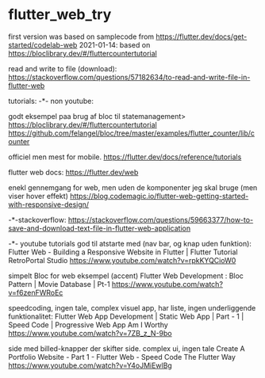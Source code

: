 # flutter_web_try
 first version was based on samplecode from https://flutter.dev/docs/get-started/codelab-web
2021-01-14: based on https://bloclibrary.dev/#/fluttercountertutorial

read and write to file (download):
https://stackoverflow.com/questions/57182634/to-read-and-write-file-in-flutter-web

tutorials:
-*- non youtube:

godt eksempel paa brug af bloc til statemanagement>
https://bloclibrary.dev/#/fluttercountertutorial
https://github.com/felangel/bloc/tree/master/examples/flutter_counter/lib/counter

officiel men mest for mobile.
https://flutter.dev/docs/reference/tutorials

flutter web docs:
https://flutter.dev/web

enekl gennemgang for web, men uden de komponenter jeg skal bruge (men viser hover effekt)
https://blog.codemagic.io/flutter-web-getting-started-with-responsive-design/


-*-stackoverflow:
https://stackoverflow.com/questions/59663377/how-to-save-and-download-text-file-in-flutter-web-application



-*- youtube tutorials
god til atstarte med (nav bar, og knap uden funktion):
Flutter Web - Building a Responsive Website in Flutter | Flutter Tutorial
RetroPortal Studio
https://www.youtube.com/watch?v=rpkKYQCioW0

simpelt Bloc for web eksempel (accent)
Flutter Web Development : Bloc Pattern | Movie Database | Pt-1
https://www.youtube.com/watch?v=f6zenFWRoEc

speedcoding, ingen tale, complex visuel app, har liste, ingen underliggende funktionalitet:
Flutter Web App Development | Static Web App | Part - 1 | Speed Code | Progressive Web App
 Am I Worthy
https://www.youtube.com/watch?v=7ZB_z_N-9bo

side med billed-knapper der skifter side. complex ui, ingen tale
Create A Portfolio Website - Part 1 - Flutter Web - Speed Code
 The Flutter Way
https://www.youtube.com/watch?v=Y4oJMiEwlBg




